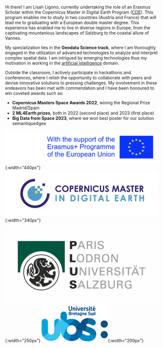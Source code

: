 Hi there! I am Lisah Ligono, currently undertaking the role of an Erasmus Scholar within the Copernicus Master in Digital Earth Program ([CDE](https://master-cde.eu)). This program enables me to study in two countries (Austria and France) that will lead me to graduating with a European double master degree. This experience has enabled me to live in diverse regions in Europe, from the captivating mountanious landscapes of Salzburg to the coastal allure of Vannes. 

My specialization lies in the **Geodata Science track**, where I am thoroughly engaged in the utilization of advanced technologies to analyze and interpret complex spatial data. I am intrigued by emerging technologies thus my motivation in working in the [artificial intelligence](https://en.wikipedia.org/wiki/Artificial_intelligence) domain.


Outside the classroom, I actively participate in hackathons and conferences, where I relish the opportunity to collaborate with peers and devise innovative solutions to pressing challenges. My involvement in these endeavors has been met with commendation and I have been honoured to win coveted awards such as:

* **Copernicus Masters Space Awards 2022**, wining the Regional Prize Madrid/Spain
* **2 ML4Earth prizes**, both in 2022 (second place) and 2023 (first place)
* **Big Data from Space 2023**, where we won best poster for our solution semantique4gee


![Image Description](assets/img/cde_portfolio/erasmus.jpeg){:width="440px"}
![Image Description](assets/img/cde_portfolio/cde.jpg){:width="340px"}

![Image Description](assets/img/cde_portfolio/plus2.jpeg){:width="250px"}
![Image Description](assets/img/cde_portfolio/ubs_logo.png){:width="200px"}



